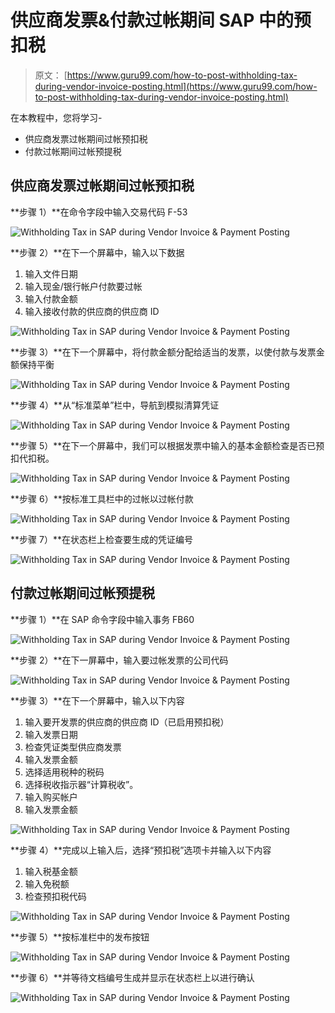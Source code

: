 # 供应商发票&付款过帐期间 SAP 中的预扣税

> 原文： [https://www.guru99.com/how-to-post-withholding-tax-during-vendor-invoice-posting.html](https://www.guru99.com/how-to-post-withholding-tax-during-vendor-invoice-posting.html)

在本教程中，您将学习-

*   供应商发票过帐期间过帐预扣税
*   付款过帐期间过帐预提税

## 供应商发票过帐期间过帐预扣税

**步骤 1）**在命令字段中输入交易代码 F-53

![Withholding Tax in SAP during Vendor Invoice & Payment Posting](img/98303cb62ee304f9a0faf42d770d0b27.png)

**步骤 2）**在下一个屏幕中，输入以下数据

1.  输入文件日期
2.  输入现金/银行帐户付款要过帐
3.  输入付款金额
4.  输入接收付款的供应商的供应商 ID

![Withholding Tax in SAP during Vendor Invoice & Payment Posting](img/1a62378a389b9cc1400ef579feaa696e.png)

**步骤 3）**在下一个屏幕中，将付款金额分配给适当的发票，以使付款与发票金额保持平衡

![Withholding Tax in SAP during Vendor Invoice & Payment Posting](img/51a0e44b259b5673f46e73c5cab4b38b.png)

**步骤 4）**从“标准菜单”栏中，导航到模拟清算凭证

![Withholding Tax in SAP during Vendor Invoice & Payment Posting](img/55932e424bdeadb62e7e367127e84213.png)

**步骤 5）**在下一个屏幕中，我们可以根据发票中输入的基本金额检查是否已预扣代扣税。

![Withholding Tax in SAP during Vendor Invoice & Payment Posting](img/72d90d9d98d72bd4050c077e3f773c94.png)

**步骤 6）**按标准工具栏中的过帐以过帐付款

![Withholding Tax in SAP during Vendor Invoice & Payment Posting](img/9e5faf26faf0e3c73d6740b98b7a5bb3.png)

**步骤 7）**在状态栏上检查要生成的凭证编号

![Withholding Tax in SAP during Vendor Invoice & Payment Posting](img/466dd84cb96f692c37132d2c11733639.png)

## 付款过帐期间过帐预提税

**步骤 1）**在 SAP 命令字段中输入事务 FB60

![Withholding Tax in SAP during Vendor Invoice & Payment Posting](img/28cc66170b2d34fe43225141672563af.png)

**步骤 2）**在下一屏幕中，输入要过帐发票的公司代码

![Withholding Tax in SAP during Vendor Invoice & Payment Posting](img/87507adb3012751cfa5df852344cda30.png)

**步骤 3）**在下一个屏幕中，输入以下内容

1.  输入要开发票的供应商的供应商 ID（已启用预扣税）
2.  输入发票日期
3.  检查凭证类型供应商发票
4.  输入发票金额
5.  选择适用税种的税码
6.  选择税收指示器“计算税收”。
7.  输入购买帐户
8.  输入发票金额

![Withholding Tax in SAP during Vendor Invoice & Payment Posting](img/a1d9f4856aafe5709996e259ebace60e.png)

**步骤 4）**完成以上输入后，选择“预扣税”选项卡并输入以下内容

1.  输入税基金额
2.  输入免税额
3.  检查预扣税代码

![Withholding Tax in SAP during Vendor Invoice & Payment Posting](img/2de6909376bfed7194e05cff6dfda92c.png)

**步骤 5）**按标准栏中的发布按钮

![Withholding Tax in SAP during Vendor Invoice & Payment Posting](img/43b0c30f6468e9e87b1cc5647ba44452.png)

**步骤 6）**并等待文档编号生成并显示在状态栏上以进行确认

![Withholding Tax in SAP during Vendor Invoice & Payment Posting](img/e6159575878651ba149bf67cfe76cd98.png)